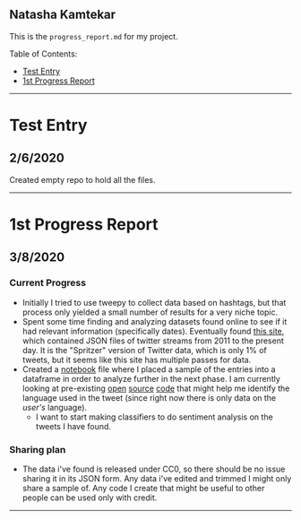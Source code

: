 ## Natasha Kamtekar

This is the `progress_report.md` for my project. 

Table of Contents:
- [Test Entry](#test-entry)
- [1st Progress Report](#1st-progress-report)

---

# Test Entry
## 2/6/2020
Created empty repo to hold all the files.

---

# 1st Progress Report
## 3/8/2020

### Current Progress
- Initially I tried to use tweepy to collect data based on hashtags, but that process only yielded a small number of results for a very niche topic. 
- Spent some time finding and analyzing datasets found online to see if it had relevant information (specifically dates). Eventually found [this site](https://archive.org/search.php?query=twitterstream&sort=-publicdate), which contained JSON files of twitter streams from 2011 to the present day. It is the "Spritzer" version of Twitter data, which is only 1% of tweets, but it seems like this site has multiple passes for data. 
- Created a [notebook](https://github.com/Data-Science-for-Linguists-2020/Twitter-Positivity-Analysis/blob/master/notebooks/data_parsing.ipynb) file where I placed a sample of the entries into a dataframe in order to analyze further in the next phase. I am currently looking at pre-existing [open](https://github.com/nickdavidhaynes/spacy-cld) [source](https://polyglot.readthedocs.io/en/latest/Detection.html) [code](https://pypi.org/project/langdetect/) that might help me identify the language used in the tweet (since right now there is only data on the *user's* language). 
	- I want to start making classifiers to do sentiment analysis on the tweets I have found. 

### Sharing plan
- The data i've found is released under CC0, so there should be no issue sharing it in its JSON form. Any data i've edited and trimmed I might only share a sample of. Any code I create that might be useful to other people can be used only with credit. 

---